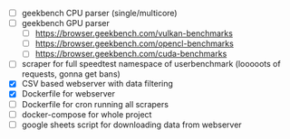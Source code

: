 - [ ] geekbench CPU parser (single/multicore)
- [ ] geekbench GPU parser
	- [ ] https://browser.geekbench.com/vulkan-benchmarks
	- [ ] https://browser.geekbench.com/opencl-benchmarks
	- [ ] https://browser.geekbench.com/cuda-benchmarks
- [ ] scraper for full speedtest namespace of userbenchmark (looooots of requests, gonna get bans)
- [x] CSV based webserver with data filtering
- [x] Dockerfile for webserver
- [ ] Dockerfile for cron running all scrapers
- [ ] docker-compose for whole project
- [ ] google sheets script for downloading data from webserver
